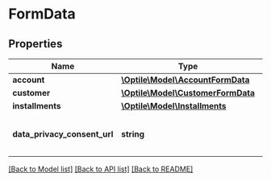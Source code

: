 # FormData

## Properties
Name | Type | Description | Notes
------------ | ------------- | ------------- | -------------
**account** | [**\Optile\Model\AccountFormData**](AccountFormData.md) |  | [optional] 
**customer** | [**\Optile\Model\CustomerFormData**](CustomerFormData.md) |  | [optional] 
**installments** | [**\Optile\Model\Installments**](Installments.md) |  | [optional] 
**data_privacy_consent_url** | **string** | URL to data privacy consent document. | [optional] 

[[Back to Model list]](../README.md#documentation-for-models) [[Back to API list]](../README.md#documentation-for-api-endpoints) [[Back to README]](../README.md)


